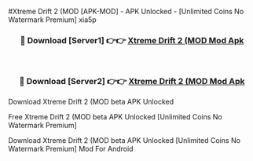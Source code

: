 #Xtreme Drift 2 (MOD [APK-MOD] - APK Unlocked - [Unlimited Coins No Watermark Premium] xia5p



<div align="center">

<h3>🔴 Download [Server1] 👉👉 <a href="https://momento.my/?title=Xtreme_Drift_2_(MOD">Xtreme Drift 2 (MOD Mod Apk</a></h3><br>

<h3>🔴 Download [Server2] 👉👉 <a href="https://momento.my/?title=Xtreme_Drift_2_(MOD">Xtreme Drift 2 (MOD Mod Apk</a></h3>
</div>



Download Xtreme Drift 2 (MOD beta APK Unlocked

Free Xtreme Drift 2 (MOD beta APK Unlocked [Unlimited Coins No Watermark Premium]

Download Xtreme Drift 2 (MOD beta APK Unlocked [Unlimited Coins No Watermark Premium] Mod For Android
